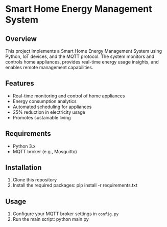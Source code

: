 # Smart Home Energy Management System

## Overview
This project implements a Smart Home Energy Management System using Python, IoT devices, and the MQTT protocol. The system monitors and controls home appliances, provides real-time energy usage insights, and enables remote management capabilities.

## Features
- Real-time monitoring and control of home appliances
- Energy consumption analytics
- Automated scheduling for appliances
- 25% reduction in electricity usage
- Promotes sustainable living

## Requirements
- Python 3.x
- MQTT broker (e.g., Mosquitto)

## Installation
1. Clone this repository
2. Install the required packages:
    pip install -r requirements.txt

## Usage
1. Configure your MQTT broker settings in `config.py`
2. Run the main script:
    python main.py
